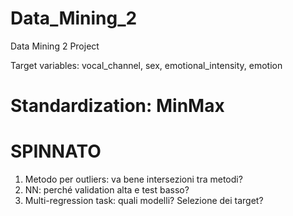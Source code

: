 # Data_Mining_2
Data Mining 2 Project

Target variables: vocal_channel, sex, emotional_intensity, emotion


# Standardization: MinMax



# SPINNATO

1. Metodo per outliers: va bene intersezioni tra metodi?
2. NN: perché validation alta e test basso?
3. Multi-regression task: quali modelli? Selezione dei target?

